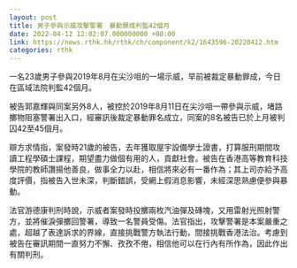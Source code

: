 ```yaml
---
layout: post
title: 男子參與示威攻擊警署　暴動罪成判監42個月
date: 2022-04-12 12:02:07.000000000 +08:00
link: https://news.rthk.hk/rthk/ch/component/k2/1643596-20220412.htm
categories: rthk
---
```


一名23歲男子參與2019年8月在尖沙咀的一場示威，早前被裁定暴動罪成，今日在區域法院判監42個月。

被告郭嘉輝與同案另外8人，被控於2019年8月11日在尖沙咀一帶參與示威，堵路擲物阻塞警署出入口，經審訊後裁定暴動罪名成立，同案的8名被告已於上月被判囚42至45個月。

辯方求情指，案發時21歲的被告，去年獲取屋宇設備學士證書，打算服刑期間攻讀工程學碩士課程，期望盡力做個有用的人，貢獻社會。被告在香港高等教育科技學院的教師讚揚他善良，做事全力以赴，相信將來必有一番作為；其上司亦給予高度評價，指被告入世未深，判斷錯誤，受網上假消息影響，未經深思熟慮便參與暴動。

法官游德康判刑時說，示威者案發時投擲兩枚汽油彈及磚塊，又用雷射光照射警方，並將催淚彈擲回警署，導致一名警員受傷。法官指出，攻擊警署是本案嚴重之處，超越了表達訴求的界線，直接挑戰警方執法行動，間接挑戰香港法治。考慮到被告在審訊期間一直努力不懈、孜孜不倦，相信他可以在行內有所作為，因此作出有關判刑。
